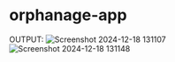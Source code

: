 # orphanage-app
OUTPUT:
![Screenshot 2024-12-18 131107](https://github.com/user-attachments/assets/7c512e5e-3e2b-4a39-b12b-b20fc8feb964)
![Screenshot 2024-12-18 131148](https://github.com/user-attachments/assets/9009a7bd-76b0-441c-ab07-d2e4e2eda016)

